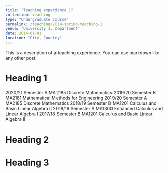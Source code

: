 ```yaml
---
title: "Teaching experience 1"
collection: teaching
type: "Undergraduate course"
permalink: /teaching/2014-spring-teaching-1
venue: "University 1, Department"
date: 2014-01-01
location: "City, Country"
---
```


This is a description of a teaching experience. You can use markdown like any other post.

Heading 1
======
2020/21 Semester A MA2185 Discrete Mathematics
2019/20 Semester B MA2181 Mathematical Methods for Engineering
2019/20 Semester A MA2185 Discrete Mathematics
2018/19 Semester B MA1201 Calculus and Basic Linear Algebra II
2018/19 Semester A MA1300 Enhanced Calculus and Linear Algebra I
2017/18 Semester B MA1201 Calculus and Basic Linear Algebra II


Heading 2
======

Heading 3
======
